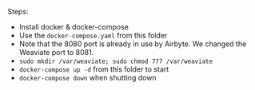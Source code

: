 Steps:
- Install docker & docker-compose
- Use the `docker-compose.yaml` from this folder
- Note that the 8080 port is already in use by Airbyte. We changed the Weaviate port to 8081.
- `sudo mkdir /var/weaviate; sudo chmod 777 /var/weaviate`
- `docker-compose up -d` from this folder to start
- `docker-compose down` when shutting down